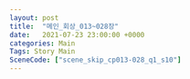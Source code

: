```yaml
---
layout: post
title:  "메인_회상_013~028장"
date:   2021-07-23 23:00:00 +0000
categories: Main
Tags: Story Main
SceneCode: ["scene_skip_cp013-028_q1_s10"]
---
```

